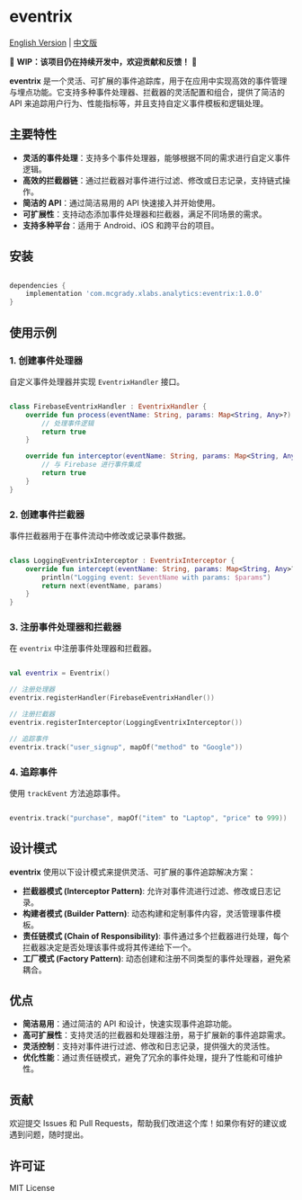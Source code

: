 # eventrix

[English Version](./README_EN.md) | [中文版](./README_CN.md)

🚧 **WIP：该项目仍在持续开发中，欢迎贡献和反馈！** 🚧

**eventrix** 是一个灵活、可扩展的事件追踪库，用于在应用中实现高效的事件管理与埋点功能。它支持多种事件处理器、拦截器的灵活配置和组合，提供了简洁的 API 来追踪用户行为、性能指标等，并且支持自定义事件模板和逻辑处理。

## 主要特性

- **灵活的事件处理**：支持多个事件处理器，能够根据不同的需求进行自定义事件逻辑。
- **高效的拦截器链**：通过拦截器对事件进行过滤、修改或日志记录，支持链式操作。
- **简洁的 API**：通过简洁易用的 API 快速接入并开始使用。
- **可扩展性**：支持动态添加事件处理器和拦截器，满足不同场景的需求。
- **支持多种平台**：适用于 Android、iOS 和跨平台的项目。

## 安装

```groovy

dependencies {
    implementation 'com.mcgrady.xlabs.analytics:eventrix:1.0.0'
}
```

## 使用示例

### 1. 创建事件处理器

自定义事件处理器并实现 `EventrixHandler` 接口。

```kotlin

class FirebaseEventrixHandler : EventrixHandler {
    override fun process(eventName: String, params: Map<String, Any>?): Boolean {
        // 处理事件逻辑
        return true
    }

    override fun interceptor(eventName: String, params: Map<String, Any>?): Boolean {
        // 与 Firebase 进行事件集成
        return true
    }
}
```

### 2. 创建事件拦截器

事件拦截器用于在事件流动中修改或记录事件数据。

```kotlin

class LoggingEventrixInterceptor : EventrixInterceptor {
    override fun intercept(eventName: String, params: Map<String, Any>?, next: (String, Map<String, Any>?) -> Boolean): Boolean {
        println("Logging event: $eventName with params: $params")
        return next(eventName, params)
    }
}
```

### 3. 注册事件处理器和拦截器

在 `eventrix` 中注册事件处理器和拦截器。

```kotlin

val eventrix = Eventrix()

// 注册处理器
eventrix.registerHandler(FirebaseEventrixHandler())

// 注册拦截器
eventrix.registerInterceptor(LoggingEventrixInterceptor())

// 追踪事件
eventrix.track("user_signup", mapOf("method" to "Google"))
```

### 4. 追踪事件

使用 `trackEvent` 方法追踪事件。

```kotlin

eventrix.track("purchase", mapOf("item" to "Laptop", "price" to 999))
```

## 设计模式

**eventrix** 使用以下设计模式来提供灵活、可扩展的事件追踪解决方案：

- **拦截器模式 (Interceptor Pattern)**: 允许对事件流进行过滤、修改或日志记录。
- **构建者模式 (Builder Pattern)**: 动态构建和定制事件内容，灵活管理事件模板。
- **责任链模式 (Chain of Responsibility)**: 事件通过多个拦截器进行处理，每个拦截器决定是否处理该事件或将其传递给下一个。
- **工厂模式 (Factory Pattern)**: 动态创建和注册不同类型的事件处理器，避免紧耦合。

## 优点

- **简洁易用**：通过简洁的 API 和设计，快速实现事件追踪功能。
- **高可扩展性**：支持灵活的拦截器和处理器注册，易于扩展新的事件追踪需求。
- **灵活控制**：支持对事件进行过滤、修改和日志记录，提供强大的灵活性。
- **优化性能**：通过责任链模式，避免了冗余的事件处理，提升了性能和可维护性。

## 贡献

欢迎提交 Issues 和 Pull Requests，帮助我们改进这个库！如果你有好的建议或遇到问题，随时提出。

## 许可证

MIT License
